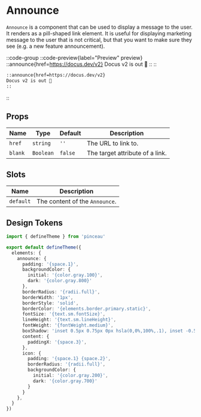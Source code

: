 # Announce

`Announce` is a component that can be used to display a message to the user. It renders as a pill-shaped link element. It is useful for displaying marketing message to the user that is not critical, but that you want to make sure they see (e.g. a new feature announcement).

::code-group
  ::code-preview{label="Preview" preview}
    ::announce{href=https://docus.dev/v2}
    Docus v2 is out 🎉
    ::
  ::

  ```md [MDC]
  ::announce{href=https://docus.dev/v2}
  Docus v2 is out 🎉
  ::
  ```
::

## Props

| Name | Type | Default | Description |
| --- | --- | --- | --- |
| `href` | `string` | `''` | The URL to link to. |
| `blank` | `Boolean` | `false` | The target attribute of a link. |

## Slots

| Name | Description |
| --- | --- |
| `default` | The content of the `Announce`. |

## Design Tokens

```ts [tokens.config.ts]
import { defineTheme } from 'pinceau'

export default defineTheme({
  elements: {
    announce: {
      padding: '{space.1}',
      backgroundColor: {
        initial: '{color.gray.100}',
        dark: '{color.gray.800}'
      },
      borderRadius: '{radii.full}',
      borderWidth: '1px',
      borderStyle: 'solid',
      borderColor: '{elements.border.primary.static}',
      fontSize: '{text.sm.fontSize}',
      lineHeight: '{text.sm.lineHeight}',
      fontWeight: '{fontWeight.medium}',
      boxShadow: 'inset 0.5px 0.75px 0px hsla(0,0%,100%,.1), inset -0.5px 0px 0px hsla(0,0%,100%,.1)',
      content: {
        paddingX: '{space.3}',
      },
      icon: {
        padding: '{space.1} {space.2}',
        borderRadius: '{radii.full}',
        backgroundColor: {
          initial: '{color.gray.200}',
          dark: '{color.gray.700}'
        }
      }
    },
  }
})
```